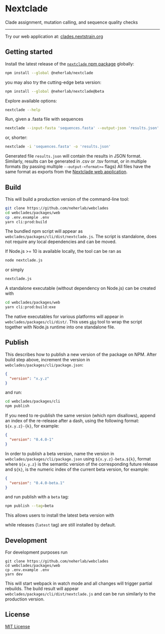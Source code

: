 # Nextclade

Clade assignment, mutation calling, and sequence quality checks

---

<p>
  <span>Try our web application at: </span>
  <a target="_blank" rel="noopener noreferrer" href="https://clades.nextstrain.org" alt="Link to our website">
    clades.nextstrain.org
  </a>
</p>



## Getting started

Install the latest release of the [`nextclade` npm package](https://www.npmjs.com/package/@neherlab/nextclade) globally:

```bash
npm install --global @neherlab/nextclade
```

you may also try the cutting-edge beta version:

```bash
npm install --global @neherlab/nextclade@beta
```

Explore available options:

```bash
nextclade --help
```

Run, given a .fasta file with sequences

```bash
nextclade --input-fasta 'sequences.fasta' --output-json 'results.json'
```

or, shorter:

```bash
nextclade -i 'sequences.fasta' -o 'results.json'
```

Generated file `results.json` will contain the results in JSON format.
Similarly, results can be generated in .csv or .tsv format, or in multiple formats (by passing multiple `--output-<format>=` flags)
All files have the same format as exports from the [Nextclade web application](clades.nextstrain.org).


## Build

This will build a production version of the command-line tool:

```bash
git clone https://github.com/neherlab/webclades
cd webclades/packages/web
cp .env.example .env
yarn cli:prod:build
```

The bundled npm script will appear as `webclades/packages/cli/dist/nextclade.js`.
The script is standalone, does not require any local dependencies and can be moved.

If Node.js >= 10 is available locally, the tool can be ran as

```bash
node nextclade.js
```

or simply 

```bash
nextclade.js
```

A standalone executable (without dependency on Node.js) can be created with

```bash
cd webclades/packages/web
yarn cli:prod:build:exe
```

The native executables for various platforms will appear in `webclades/packages/cli/dist/`.
This uses [`pkg`](https://github.com/vercel/pkg) tool to wrap the script together with Node.js runtime into one standalone file. 


## Publish

This describes how to publish a new version of the package on NPM.
After build step above, increment the version in `webclades/packages/cli/package.json`:

```json
{
  "version": "x.y.z"
}
```

and run:

```bash
cd webclades/packages/cli
npm publish
```

If you need to re-publish the same version (which npm disallows), append an index of the re-release after a dash,
 using the following format: `${x.y.z}-{k}`, for example: 

```json
{
  "version": "0.4.0-1"
}
```

In order to publish a beta version, name the version in `webclades/packages/cli/package.json` using
`${x.y.z}-beta.${k}`, format where `${x.y.z}` is the semantic version of the corresponding future release and `${k}`,
is the numeric index of the current beta version, for example: 

```json
{
  "version": "0.4.0-beta.1"
}
```

and run publish with a `beta` tag:

```bash
npm publish --tag=beta
```

This allows users to install the latest beta version with 


while releases (`latest` tag) are still installed by default.

## Development

For development purposes run

```
git clone https://github.com/neherlab/webclades
cd webclades/packages/web
cp .env.example .env
yarn dev

```

This will start webpack in watch mode and all changes will trigger partial rebuilds.
The build result will appear `webclades/packages/cli/dist/nextclade.js` and can be run similarly to the production version.


## License

<a target="_blank" rel="noopener noreferrer" href="LICENSE" alt="License file">MIT License</a>
